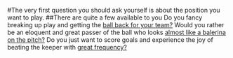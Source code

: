 #The very first question you should ask yourself is about the position you want to play.
##There are quite a few available to you 
Do you fancy breaking up play and getting the [ball back for your team?](https://www.youtube.com/watch?v=rQONFGYr_10) 
Would you rather be an eloquent and great passer of the ball who looks [almost like a balerina on the pitch?](https://www.youtube.com/watch?v=r3IID1bu16g)
Do you just want to score goals and experience the joy of beating the keeper with [great frequency?](https://www.youtube.com/watch?v=SeMj6ReRNbE) 
